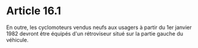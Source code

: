 # Article 16.1

En outre, les cyclomoteurs vendus neufs aux usagers à partir du 1er janvier 1982 devront être équipés d'un rétroviseur situé sur la partie gauche du véhicule.
